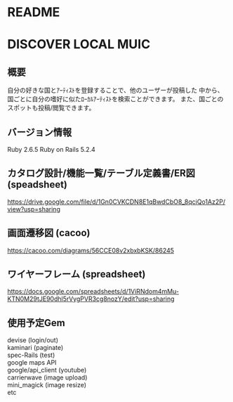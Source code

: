 # README

# DISCOVER LOCAL MUIC

## 概要
自分の好きな国とｱｰﾃｨｽﾄを登録することで、他のユーザーが投稿した
中から、国ごとに自分の嗜好に似たﾛｰｶﾙｱｰﾃｨｽﾄを検索ことができます。
また、国ごとのスポットも投稿/閲覧できます。

## バージョン情報
Ruby 2.6.5
Ruby on Rails 5.2.4

## カタログ設計/機能一覧/テーブル定義書/ER図　(speadsheet)
https://drive.google.com/file/d/1Gn0CVKCDN8E1qBwdCbO8_8qciQo1Az2P/view?usp=sharing

## 画面遷移図 (cacoo)
https://cacoo.com/diagrams/56CCE08v2xbxbKSK/86245

## ワイヤーフレーム (spreadsheet)
https://docs.google.com/spreadsheets/d/1ViRNdom4mMu-KTN0M29tJE90dhl5rVygPVR3cg8nozY/edit?usp=sharing

## 使用予定Gem
devise  (login/out)  
kaminari (paginate)  
spec-Rails (test)  
google maps API  
google/api_client (youtube)  
carrierwave  (image upload)  
mini_magick  (image resize)  
etc  
